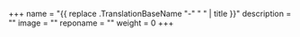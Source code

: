 +++
name = "{{ replace .TranslationBaseName "-" " " | title }}"
description = ""
image = ""
reponame = ""
weight = 0
+++
